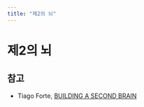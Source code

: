 ```yaml
---
title: "제2의 뇌"
---
```

# 제2의 뇌

## 참고

- Tiago Forte, [BUILDING A SECOND BRAIN](https://www.buildingasecondbrain.com/course)